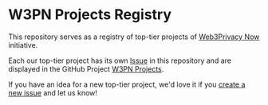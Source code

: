 # W3PN Projects Registry

This repository serves as a registry of top-tier projects of [Web3Privacy Now](https://web3privacy.info/) initiative.

Each our top-tier project has its own [Issue](https://github.com/web3privacy/projects/issues) in this repository and are displayed in the GitHub Project [W3PN Projects](https://github.com/orgs/web3privacy/projects/12).

If you have an idea for a new top-tier project, we'd love it if you [create a new issue](https://github.com/web3privacy/projects/issues/new) and let us know!
